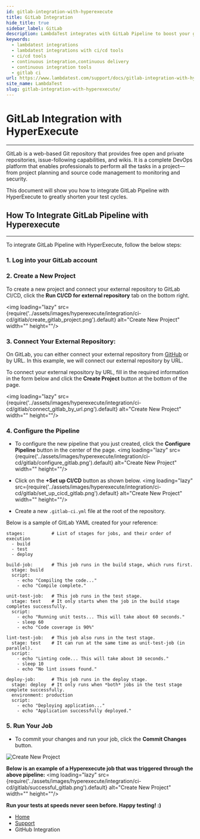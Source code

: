 ```yaml
---
id: gitlab-integration-with-hyperexecute
title: GitLab Integration
hide_title: true
sidebar_label: GitLab
description: LambdaTest integrates with GitLab Pipeline to boost your go-to market delivery. Perform automated cross browser testing with LambdaTest to ensure your development code renders seamlessly through an online Selenium grid providing 3000+ real browsers running through machines.
keywords:
  - lambdatest integrations
  - lambdatest integrations with ci/cd tools
  - ci/cd tools
  - continuous integration,continuous delivery
  - continuous integration tools
  - gitlab ci
url: https://www.lambdatest.com/support/docs/gitlab-integration-with-hyperexecute/
site_name: LambdaTest
slug: gitlab-integration-with-hyperexecute/
---
```


<script type="application/ld+json"
      dangerouslySetInnerHTML={{ __html: JSON.stringify({
       "@context": "https://schema.org",
        "@type": "BreadcrumbList",
        "itemListElement": [{
          "@type": "ListItem",
          "position": 1,
          "name": "LambdaTest",
          "item": "https://www.lambdatest.com"
        },{
          "@type": "ListItem",
          "position": 2,
          "name": "Support",
          "item": "https://www.lambdatest.com/support/docs/"
        },{
          "@type": "ListItem",
          "position": 3,
          "name": "GitHub Actions Pipeline Integration",
          "item": "https://www.lambdatest.com/support/docs/gitlab-integration-with-hyperexecute/"
        }]
      })
    }}
></script>

# GitLab Integration with HyperExecute
* * *

GitLab is a web-based Git repository that provides free open and private repositories, issue-following capabilities, and wikis. It is a complete DevOps platform that enables professionals to perform all the tasks in a project—from project planning and source code management to monitoring and security.

This document will show you how to integrate GitLab Pipeline with HyperExecute to greatly shorten your test cycles.

## How To Integrate GitLab Pipeline with Hyperexecute

***

To integrate GitLab Pipeline with HyperExecute, follow the below steps: 
### 1. Log into your GitLab account


### 2. Create a New Project

To create a new project and connect your external repository to GitLab CI/CD, click the **Run CI/CD for external repository** tab on the bottom right. 
 
<img loading="lazy" src={require('../assets/images/hyperexecute/integration/ci-cd/gitlab/create_gitlab_project.png').default} alt="Create New Project" width="" height=""/>

### 3. Connect Your External Repository:

On GitLab, you can either connect your external repository from [GitHub](https://www.github.com) or by URL. In this example, we will connect our external repository by URL. 

To connect your external repository by URL, fill in the required information in the form below and click the **Create Project** button at the bottom of the page.

<img loading="lazy" src={require('../assets/images/hyperexecute/integration/ci-cd/gitlab/connect_gitlab_by_url.png').default} alt="Create New Project" width="" height=""/>


### 4. Configure the Pipeline
- To configure the new pipeline that you just created, click the **Configure Pipeline** button in the center of the page.
<img loading="lazy" src={require('../assets/images/hyperexecute/integration/ci-cd/gitlab/configure_gitlab.png').default} alt="Create New Project" width="" height=""/>

<p></p>

- Click on the **+Set up CI/CD** button as shown below.
<img loading="lazy" src={require('../assets/images/hyperexecute/integration/ci-cd/gitlab/set_up_cicd_gitlab.png').default} alt="Create New Project" width="" height=""/>
<p></p>

- Create a new `.gitlab-ci.yml` file at the root of the repository.

Below is a sample of GitLab YAML created for your reference:

```
stages:          # List of stages for jobs, and their order of execution
  - build
  - test
  - deploy

build-job:       # This job runs in the build stage, which runs first.
  stage: build
  script:
    - echo "Compiling the code..."
    - echo "Compile complete."

unit-test-job:   # This job runs in the test stage.
  stage: test    # It only starts when the job in the build stage completes successfully.
  script:
    - echo "Running unit tests... This will take about 60 seconds."
    - sleep 60
    - echo "Code coverage is 90%"

lint-test-job:   # This job also runs in the test stage.
  stage: test    # It can run at the same time as unit-test-job (in parallel).
  script:
    - echo "Linting code... This will take about 10 seconds."
    - sleep 10
    - echo "No lint issues found."

deploy-job:      # This job runs in the deploy stage.
  stage: deploy  # It only runs when *both* jobs in the test stage complete successfully.
  environment: production
  script:
    - echo "Deploying application..."
    - echo "Application successfully deployed."
```

### 5. Run Your Job
- To commit your changes and run your job, click the **Commit Changes** button.
<p></p>
<img loading="lazy" src={require('../assets/images/hyperexecute/integration/ci-cd/gitlab/new_yaml_file.png').default} alt="Create New Project" width="" height=""/>

<p></p>

**Below is an example of a Hyperexecute job that was triggered through the above pipeline:**
<img loading="lazy" src={require('../assets/images/hyperexecute/integration/ci-cd/gitlab/successful_gitlab.png').default} alt="Create New Project" width="" height=""/>

>
**Run your tests at speeds never seen before. Happy testing! :)**

<nav aria-label="breadcrumbs">
  <ul className="breadcrumbs">
    <li className="breadcrumbs__item">
      <a className="breadcrumbs__link" href="https://www.lambdatest.com">
        Home
      </a>
    </li>
    <li className="breadcrumbs__item">
      <a className="breadcrumbs__link" target="_self" href="https://www.lambdatest.com/support/docs/">
        Support
      </a>
    </li>
    <li className="breadcrumbs__item breadcrumbs__item--active">
      <span className="breadcrumbs__link">
        GitHub Integration
      </span>
    </li>
  </ul>
</nav>